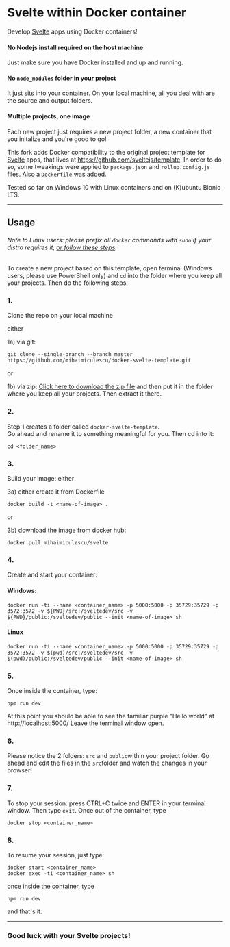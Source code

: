 # Svelte within Docker container
Develop [Svelte](https://svelte.dev) apps using Docker containers!

#### No Nodejs install required on the host machine
Just make sure you have Docker installed and up and running.
#### No `node_modules` folder in your project
It just sits into your container. On your local machine, all you deal with are the source and output folders.
#### Multiple projects, one image
Each new project just requires a new project folder, a new container that you initalize and you're good to go!

This fork adds Docker compatibility to the original project template for [Svelte](https://svelte.dev) apps, that lives at https://github.com/sveltejs/template.
In order to do so, some tweakings were applied to `package.json` and `rollup.config.js` files. Also a `Dockerfile` was added.

Tested so far on Windows 10 with Linux containers and on (K)ubuntu Bionic LTS.

---
## Usage
###### Note to Linux users: please prefix all `docker` commands with `sudo` if your distro requires it, [or follow these steps](https://docs.docker.com/install/linux/linux-postinstall/).

To create a new project based on this template, open terminal (Windows users, please use PowerShell only) and `cd` into the folder where you keep all your projects. Then do the following steps:
### 1. ###
Clone the repo on your local machine

  either
  
  1a) via git: 
``` 
git clone --single-branch --branch master https://github.com/mihaimiculescu/docker-svelte-template.git 
```
  
  or
  
  1b) via zip:
[Click here to download the zip file](https://github.com/mihaimiculescu/docker-svelte-template/archive/master.zip)
and then put it in the folder where you keep all your projects. Then extract it there.
### 2. ###
Step 1 creates a folder called `docker-svelte-template`.  
Go ahead and rename it to something meaningful for you. Then cd into it:
```
cd <folder_name>
```
### 3. ###
Build your image:
either

3a) either create it from Dockerfile
```
docker build -t <name-of-image> .
```

or 

3b) download the image from docker hub:
```
docker pull mihaimiculescu/svelte
```

### 4. ###
Create and start your container:
#### Windows:
```
docker run -ti --name <container_name> -p 5000:5000 -p 35729:35729 -p 3572:3572 -v ${PWD}/src:/sveltedev/src -v ${PWD}/public:/sveltedev/public --init <name-of-image> sh
```
#### Linux
```
docker run -ti --name <container_name> -p 5000:5000 -p 35729:35729 -p 3572:3572 -v $(pwd)/src:/sveltedev/src -v $(pwd)/public:/sveltedev/public --init <name-of-image> sh
```
### 5. ###
Once inside the container, type:
```
npm run dev
```
At this point you should be able to see the familiar purple "Hello world" at http://localhost:5000/
Leave the terminal window open.

### 6. ###
Please notice the 2 folders: `src` and `public`within your project folder. 
Go ahead and edit the files in the `src`folder and watch the changes in your browser!

### 7. ###
To stop your session: press CTRL+C twice and ENTER in your terminal window. Then type `exit`. 
Once out of the container, type
```
docker stop <container_name>
```

### 8. ### 
To resume your session, just type:
```
docker start <container_name>
docker exec -ti <container_name> sh
```
once inside the container, type
```
npm run dev
``` 
and that's it.

---
### Good luck with your Svelte projects!
